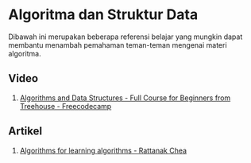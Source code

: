 # **Algoritma dan Struktur Data**

Dibawah ini merupakan beberapa referensi belajar yang mungkin dapat membantu menambah pemahaman teman-teman mengenai materi algoritma.

## Video
 
  1. [Algorithms and Data Structures - Full Course for Beginners from Treehouse - Freecodecamp](https://www.youtube.com/watch?v=8hly31xKli0)

## Artikel
  1. [Algorithms for learning algorithms - Rattanak Chea](https://dev.to/rattanakchea/algorithms-for-learning-algorithms-3lij)